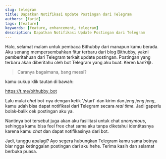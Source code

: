 ```yaml
---
slug: telegram
title: Dapatkan Notifikasi Update Postingan dari Telegram
authors: [farid]
tags: [feature]
keywords: [feature, enhancement, telegram]
description: Dapatkan Notifikasi Update Postingan dari Telegram
---
```


Halo, selamat malam untuk pembaca Bithubby dari manapun kamu berada. Aku senang mempersembahkan fitur terbaru dari blog Bithubby, yakni pemberitahuan dari Telegram terkait update postingan. Postingan yang terbaru akan diberitahu oleh bot Telegram yang aku buat. Keren kan?😂.

> Caranya bagaimana, bang messi?

kamu cukup klik tautan di bawah:

https://t.me/bithubby_bot

Lalu mulai _chat_ bot-nya dengan ketik '/start' dan kirim dan _jeng jeng jeng_, kamu udah bisa dapat notifikasi dari Telegram secara _real time_. Jadi gaperlu bolak-balik cek postingan aku ya.

Nantinya bot tersebut juga akan aku fasilitasi untuk chat _anonymous_, sehingga kamu bisa feel free chat sama aku tanpa diketahui identitasnya karena kamu _chat_ dan dapat notifikasinya dari bot.

Jadi, tunggu apalagi? Ayo segera hubungkan Telegram kamu sama botnya biar ngga ketinggalan postingan dari aku hehe. Terima kasih dan selamat berbuka puasa.
